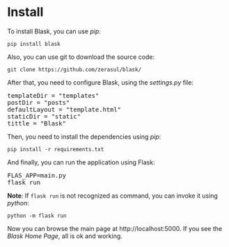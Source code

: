 # Install

To install Blask, you can use _pip_:

```pip install blask```

Also, you can use git to download the source code:

```git clone https://github.com/zerasul/blask/```

After that, you need to configure Blask, using the _settings.py_ file:

<pre>
templateDir = "templates"
postDir = "posts"
defaultLayout = "template.html"
staticDir = "static"
tittle = "Blask"
</pre>

Then, you need to install the dependencies using _pip_:

```pip install -r requirements.txt```

And finally, you can run the application using Flask:

<pre>
FLAS_APP=main.py
flask run
</pre>

**Note**: If `flask run` is not recognized as command, you can invoke it using _python_:

```python -m flask run```

Now you can browse the main page at http://localhost:5000. If you see the *Blask Home Page*, all is ok and working.
